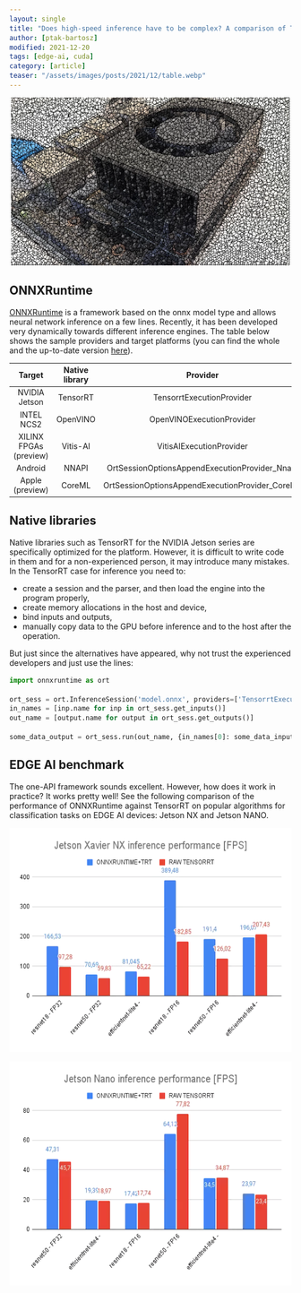 ```yaml
---
layout: single
title: "Does high-speed inference have to be complex? A comparison of TensorRT and ONNXRuntime"
author: [ptak-bartosz]
modified: 2021-12-20
tags: [edge-ai, cuda]
category: [article]
teaser: "/assets/images/posts/2021/12/table.webp"
---
```


<p align="center">
    <img src="/assets/images/posts/2021/12/jet-head.webp" height="300px" />
</p>

## ONNXRuntime

[ONNXRuntime](https://onnxruntime.ai/) is a framework based on the onnx model type and allows neural network inference on a few lines. Recently, it has been developed very dynamically towards different inference engines. The table below shows the sample providers and target platforms (you can find the whole and the up-to-date version [here](https://onnxruntime.ai/docs/execution-providers/#summary-of-supported-execution-providers)).

|     Target    	| Native library 	|                     Provider                    	|
|:-------------:	|:--------------:	|:-----------------------------------------------:	|
| NVIDIA Jetson 	|    TensorRT    	|            TensorrtExecutionProvider            	|
|   INTEL NCS2  	|    OpenVINO    	|            OpenVINOExecutionProvider            	|
|  XILINX FPGAs (preview) 	|    Vitis-AI    	|             VitisAIExecutionProvider            	|
|    Android    	|      NNAPI     	|  OrtSessionOptionsAppendExecutionProvider_Nnapi 	|
|     Apple (preview)    	|     CoreML     	| OrtSessionOptionsAppendExecutionProvider_CoreML 	|

## Native libraries

Native libraries such as TensorRT for the NVIDIA Jetson series are specifically optimized for the platform. However, it is difficult to write code in them and for a non-experienced person, it may introduce many mistakes. In the TensorRT case for inference you need to: 
* create a session and the parser, and then load the engine into the program properly,
* create memory allocations in the host and device,
* bind inputs and outputs,
* manually copy data to the GPU before inference and to the host after the operation.

But just since the alternatives have appeared, why not trust the experienced developers and just use the lines: 

```python
import onnxruntime as ort

ort_sess = ort.InferenceSession('model.onnx', providers=['TensorrtExecutionProvider'])
in_names = [inp.name for inp in ort_sess.get_inputs()]
out_name = [output.name for output in ort_sess.get_outputs()]

some_data_output = ort_sess.run(out_name, {in_names[0]: some_data_input})
```

## EDGE AI benchmark

The one-API framework sounds excellent. However, how does it work in practice? It works pretty well! See the following comparison of the performance of ONNXRuntime against TensorRT on popular algorithms for classification tasks on EDGE AI devices: Jetson NX and Jetson NANO.

<p align="center">
    <img src="/assets/images/posts/2021/12/xavier.webp" height="400px" />
</p>

<p align="center">
    <img src="/assets/images/posts/2021/12/nano.webp" height="400px" />
</p>